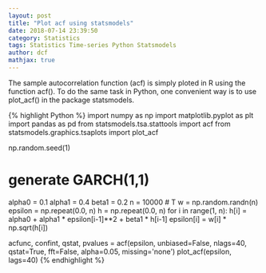 ```yaml
---
layout: post
title: "Plot acf using statsmodels"
date: 2018-07-14 23:39:50
category: Statistics
tags: Statistics Time-series Python Statsmodels
author: dcf
mathjax: true
---
```

The sample autocorrelation function (acf) is simply ploted in R using the 
function acf(). To do the same task in Python, one convenient way is to
use plot_acf() in the package statsmodels.

{% highlight Python %}
import numpy as np
import matplotlib.pyplot as plt
import pandas as pd
from statsmodels.tsa.stattools import acf
from statsmodels.graphics.tsaplots import plot_acf

np.random.seed(1)
# generate GARCH(1,1)
alpha0 = 0.1
alpha1 = 0.4
beta1 = 0.2
n = 10000 # T
w = np.random.randn(n)
epsilon = np.repeat(0.0, n)
h = np.repeat(0.0, n)
for i in range(1, n):
    h[i] = alpha0 + alpha1 * epsilon[i-1]**2 + beta1 * h[i-1]
        epsilon[i] = w[i] * np.sqrt(h[i])

acfunc, confint, qstat, pvalues = acf(epsilon, unbiased=False, nlags=40, qstat=True, fft=False, alpha=0.05, missing='none')
plot_acf(epsilon, lags=40)
{% endhighlight %}
